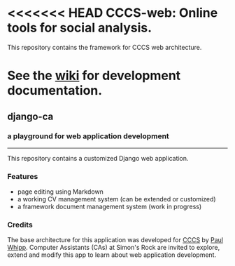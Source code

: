 <<<<<<< HEAD
CCCS-web: Online tools for social analysis.
=====================================

This repository contains the framework for CCCS web architecture.

See the [wiki](https://github.com/cccs-web/core/wiki) for development documentation.
=======
## django-ca
### a playground for web application development

---

This repository contains a customized Django web application.

### Features

* page editing using Markdown
* a working CV management system (can be extended or customized)
* a framework document management system  (work in progress)



### Credits

The base architecture for this application was developed for [CCCS](http://crossculturalconsult.com) by [Paul Whipp](https://github.com/pwhipp). Computer Assistants (CAs) at Simon's Rock are invited to explore, extend and modify this app to learn about web application development.

